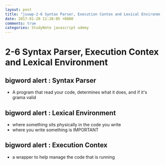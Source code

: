 ```yaml
---
layout: post
title: "jsuwp-2-6 Syntax Parser, Execution Contex and Lexical Environment"
date: 2017-01-20 11:28:05 +0800
comments: true
categories: StudyNote javascript udemy
---
```

<!--more-->

# 2-6 Syntax Parser, Execution Contex and Lexical Environment

## bigword alert : Syntax Parser
- A program that read your code, determines what it does, and if it's grama valid

## bigword alert : Lexical Environment
- where something sits physically in the code you write
- where you write something is IMPORTANT

## bigword alert : Execution Contex
- a wrapper to help manage the code that is running


